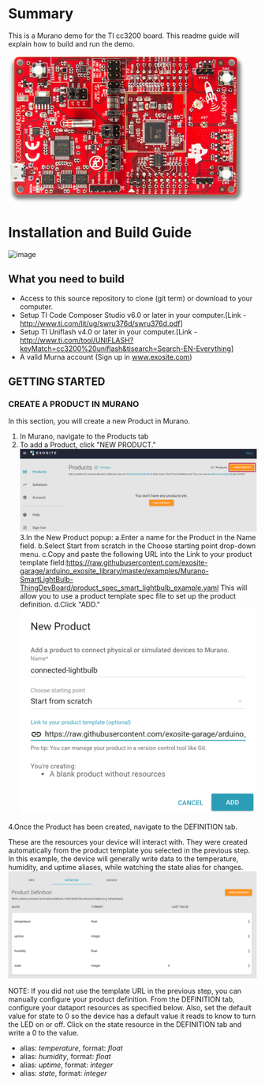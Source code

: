 # Summary
This is a Murano demo for the TI cc3200 board. This readme guide will explain how to build and run the demo.  

![image](assets/cc3200lp.png)


# Installation and Build Guide
![image](assets/setup.JPG)

## What you need to build

* Access to this source repository to clone (git term) or download to your computer.
* Setup TI Code Composer Studio v6.0 or later in your computer.[Link - http://www.ti.com/lit/ug/swru376d/swru376d.pdf]
* Setup TI Uniflash v4.0 or later in your computer.[Link - http://www.ti.com/tool/UNIFLASH?keyMatch=cc3200%20uniflash&tisearch=Search-EN-Everything]
* A valid Murna account (Sign up in www.exosite.com)

## GETTING STARTED

### CREATE A PRODUCT IN MURANO

In this section, you will create a new Product in Murano.

1. In Murano, navigate to the Products tab
2. To add a Product, click "NEW PRODUCT."
![image](assets/thingdev_5.png)
3.In the New Product popup:
	a.Enter a name for the Product in the Name field.
	b.Select Start from scratch in the Choose starting point drop-down menu.
	c.Copy and paste the following URL into the Link to your product template field:https://raw.githubusercontent.com/exosite-garage/arduino_exosite_library/master/examples/Murano-SmartLightBulb-ThingDevBoard/product_spec_smart_lightbulb_example.yaml
		This will allow you to use a product template spec file to set up the product definition.
	d.Click "ADD."
	![image](assets/thingdev_6.png)

4.Once the Product has been created, navigate to the DEFINITION tab.

These are the resources your device will interact with. They were created automatically from the product template you selected in the previous step. In this example, the device will generally write data to the temperature, humidity, and uptime aliases, while watching the state alias for changes.
![image](assets/thingdev_7.png)

NOTE: If you did not use the template URL in the previous step, you can manually configure your product definition. From the DEFINITION tab, configure your dataport resources as specified below. Also, set the default value for state to 0 so the device has a default value it reads to know to turn the LED on or off. Click on the state resource in the DEFINITION tab and write a 0 to the value.

* alias: _temperature_, format: _float_
* alias: _humidity_, format: _float_
* alias: _uptime_, format: _integer_
* alias: _state_, format: _integer_



